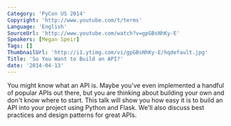 ```yaml
---
Category: 'PyCon US 2014'
Copyright: 'http://www.youtube.com/t/terms'
Language: 'English'
SourceUrl: 'http://www.youtube.com/watch?v=gpGBsNhKy-E'
Speakers: [Megan Speir]
Tags: []
ThumbnailUrl: 'http://i1.ytimg.com/vi/gpGBsNhKy-E/hqdefault.jpg'
Title: 'So You Want to Build an API?'
date: '2014-04-13'
---
```

You might know what an API is. Maybe you've even implemented a handful of popular APIs out there, but you are thinking about building your own and don't know where to start. This talk will show you how easy it is to build an API into your project using Python and Flask. We'll also discuss best practices and design patterns for great APIs.
